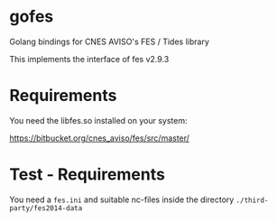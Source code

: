 # gofes
Golang bindings for CNES AVISO's FES / Tides library

This implements the interface of fes v2.9.3

# Requirements

You need the libfes.so installed on your system:

https://bitbucket.org/cnes_aviso/fes/src/master/

# Test - Requirements

You need a `fes.ini` and suitable nc-files inside the directory `./third-party/fes2014-data`
